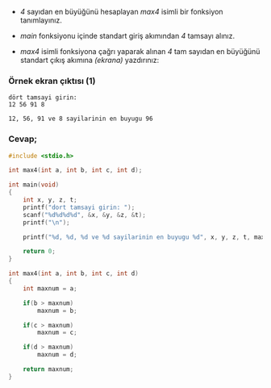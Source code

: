 - _4_ sayıdan en büyüğünü hesaplayan _max4_ isimli bir fonksiyon tanımlayınız.

- _main_ fonksiyonu içinde standart giriş akımından _4_ tamsayı alınız.

- _max4_ isimli fonksiyona çağrı yaparak alınan _4_ tam sayıdan en büyüğünü standart çıkış akımına _(ekrana)_ yazdırınız:

### Örnek ekran çıktısı (1)

```
dört tamsayi girin:
12 56 91 8

12, 56, 91 ve 8 sayilarinin en buyugu 96
```

### Cevap;


```C
#include <stdio.h>

int max4(int a, int b, int c, int d);

int main(void)
{
    int x, y, z, t;
    printf("dort tamsayi girin: ");
    scanf("%d%d%d%d", &x, &y, &z, &t);
    printf("\n");

    printf("%d, %d, %d ve %d sayilarinin en buyugu %d", x, y, z, t, max4(x, y, z, t));

    return 0;
}

int max4(int a, int b, int c, int d)
{
    int maxnum = a;

    if(b > maxnum)
        maxnum = b;

    if(c > maxnum)
        maxnum = c;

    if(d > maxnum)
        maxnum = d;

    return maxnum;
}
```
